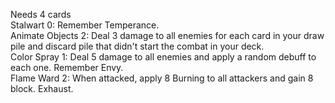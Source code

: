 Needs 4 cards</br>
Stalwart	0: Remember Temperance.</br>
Animate Objects	2: Deal 3 damage to all enemies for each card in your draw pile and discard pile that didn't start the combat in your deck.</br>
Color Spray	1: Deal 5 damage to all enemies and apply a random debuff to each one. Remember Envy.</br>
Flame Ward	2: When attacked, apply 8 Burning to all attackers and gain 8 block. Exhaust.</br>